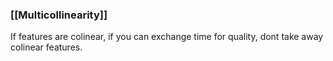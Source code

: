 ### [[Multicollinearity]] 
If features are colinear, if you can exchange time for quality, dont take away colinear features.


